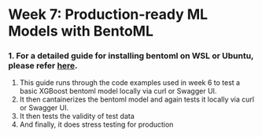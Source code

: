 # Week 7: Production-ready ML Models with BentoML

### 1. For a detailed guide for installing bentoml on WSL or Ubuntu, please refer [here](./setting_up_bentoML_WSL.sh). 

1. This guide runs through the code examples used in week 6 to test a basic XGBoost bentoml model locally via curl or Swagger UI. 
2. It then cantainerizes the bentoml model and again tests it locally via curl or Swagger UI.
3. It then tests the validity of test data
4. And finally, it does stress testing for production
